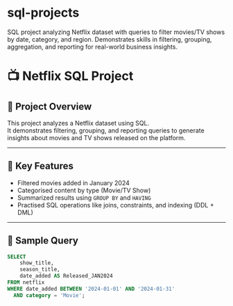# sql-projects
SQL project analyzing Netflix dataset with queries to filter movies/TV shows by date, category, and region. Demonstrates skills in filtering, grouping, aggregation, and reporting for real-world business insights.
# 📺 Netflix SQL Project

## 🔹 Project Overview
This project analyzes a Netflix dataset using SQL.  
It demonstrates filtering, grouping, and reporting queries to generate insights about movies and TV shows released on the platform.

---

## 🔹 Key Features
- Filtered movies added in January 2024  
- Categorised content by type (Movie/TV Show)  
- Summarized results using `GROUP BY` and `HAVING`  
- Practised SQL operations like joins, constraints, and indexing (DDL + DML)

---

## 🔹 Sample Query
```sql
SELECT 
    show_title,
    season_title,
    date_added AS Released_JAN2024
FROM netflix
WHERE date_added BETWEEN '2024-01-01' AND '2024-01-31'
  AND category = 'Movie';
